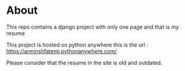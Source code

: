 # About
This repo contains a django project with only one page and that is my resume

This project is hosted on python anywhere this is the url : https://arminshfatemi.pythonanywhere.com/

Please consider that the resume in the site is old and outdated.
